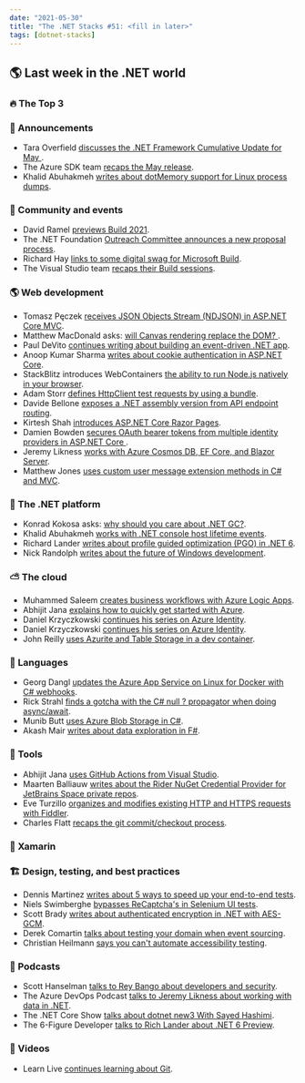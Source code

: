 ```yaml
---
date: "2021-05-30"
title: "The .NET Stacks #51: <fill in later>"
tags: [dotnet-stacks]
---
```


## 🌎 Last week in the .NET world

### 🔥 The Top 3

### 📢 Announcements

- Tara Overfield [discusses the .NET Framework Cumulative Update for May ](https://devblogs.microsoft.com/dotnet/net-framework-may-2021-cumulative-update-preview).
- The Azure SDK team [recaps the May release](https://devblogs.microsoft.com/azure-sdk/azure-sdk-release-may-2021).
- Khalid Abuhakmeh [writes about dotMemory support for Linux process dumps](https://blog.jetbrains.com/dotnet/2021/05/18/dotmemory-support-for-linux-process-dumps/).

### 📅 Community and events

- David Ramel [previews Build 2021](https://visualstudiomagazine.com/articles/2021/05/20/build-2021.aspx).
- The .NET Foundation [Outreach Committee announces a new proposal process](https://dotnetfoundation.org/blog/2021/05/19/wg-outreach-proposals).
- Richard Hay [links to some digital swag for Microsoft Build](https://www.windowsobserver.com/2021/05/20/microsoft-build-2021-digital-swag-downloads/).
- The Visual Studio team [recaps their Build sessions](https://devblogs.microsoft.com/visualstudio/the-visual-studio-family-welcomes-you-at-microsoft-build-2021).

### 🌎 Web development

- Tomasz Pęczek [receives JSON Objects Stream (NDJSON) in ASP.NET Core MVC](https://www.tpeczek.com/2021/05/receiving-json-objects-stream-ndjson-in.html).
- Matthew MacDonald asks: [will Canvas rendering replace the DOM?
](https://medium.com/young-coder/the-future-web-will-canvas-rendering-replace-the-dom-847be872884c).
- Paul DeVito [continues writing about building an event-driven .NET app](https://wrapt.dev/blog/building-an-event-driven-dotnet-application-setting-up-masstransit-and-rabbitmq).
- Anoop Kumar Sharma [writes about cookie authentication in ASP.NET Core](https://www.c-sharpcorner.com/article/cookie-authentication-in-asp-net-core/).
- StackBlitz introduces WebContainers [the ability to run Node.js natively in your browser](https://blog.stackblitz.com/posts/introducing-webcontainers/).
- Adam Storr [defines HttpClient test requests by using a bundle](https://adamstorr.azurewebsites.net/blog/defining-httpclient-test-requests-by-using-a-bundle).
- Davide Bellone [exposes a .NET assembly version from API endpoint routing](https://www.code4it.dev/blog/assembly-version-via-api-endpoint-routing).
- Kirtesh Shah [introduces ASP.NET Core Razor Pages](https://www.c-sharpcorner.com/article/introduction-to-asp-net-core-razor-pages/).
- Damien Bowden [secures OAuth bearer tokens from multiple identity providers in ASP.NET Core
](https://damienbod.com/2021/05/17/securing-multiple-identity-provider-oauth-bearer-tokens-in-an-asp-net-core-api/).
- Jeremy Likness [works with Azure Cosmos DB, EF Core, and Blazor Server](https://blog.jeremylikness.com/blog/azure-cosmos-db-with-ef-core-on-blazor-server/).
- Matthew Jones [uses custom user message extension methods in C# and MVC](https://exceptionnotfound.net/custom-user-message-extension-methods-in-csharp-and-dotnet-5-mvc/).

### 🥅 The .NET platform

- Konrad Kokosa asks: [why should you care about .NET GC?](https://tooslowexception.com/why-should-you-care-about-net-gc/).
- Khalid Abuhakmeh [works with .NET console host lifetime events](https://khalidabuhakmeh.com/working-with-dotnet-console-host-lifetime-events).
- Richard Lander [writes about profile guided optimization (PGO) in .NET 6](https://devblogs.microsoft.com/dotnet/conversation-about-pgo).
- Nick Randolph [writes about the future of Windows development](https://www.infoq.com/articles/future-windows-other-platforms-development/).

### ⛅ The cloud

- Muhammed Saleem [creates business workflows with Azure Logic Apps](https://code-maze.com/creating-business-workflows-with-azure-logic-apps/).
- Abhijit Jana [explains how to quickly get started with Azure](https://dailydotnettips.com/the-fastest-way-to-get-started-with-microsoft-azure/).
- Daniel Krzyczkowski [continues his series on Azure Identity](https://daniel-krzyczkowski.github.io/Lost-In-Azure-Cloud-Identity-Serie-Part5/).
- Daniel Krzyczkowski [continues his series on Azure Identity](https://daniel-krzyczkowski.github.io/Lost-In-Azure-Cloud-Identity-Serie-Part7/).
- John Reilly [uses Azurite and Table Storage in a dev container](https://blog.johnnyreilly.com/2021/05/15/azurite-and-table-storage-dev-container/).

### 📔 Languages

- Georg Dangl [updates the Azure App Service on Linux for Docker with C# webhooks](https://blog.dangl.me/archive/updating-azure-app-service-on-linux-for-docker-via-webhooks-from-c/).
- Rick Strahl [finds a gotcha with the C# null ? propagator when doing async/await](https://weblog.west-wind.com/posts/2021/May/15/Async-Await-with-the-Null-Propagator).
- Munib Butt [uses Azure Blob Storage in C#](https://www.c-sharpcorner.com/article/using-azure-blob-storage-in-c-sharp/).
- Akash Mair [writes about data exploration in F#](https://www.compositional-it.com/news-blog/data-exploration-in-f/).

### 🔧 Tools

- Abhijit Jana [uses GitHub Actions from Visual Studio](https://dailydotnettips.com/ci-cd-using-github-actions-workflow-directly-from-visual-studio/).
- Maarten Balliauw [writes about the Rider NuGet Credential Provider for JetBrains Space private repos](https://blog.jetbrains.com/dotnet/2021/05/20/rider-nuget-credential-provider-for-jetbrains-space-private-repositories/).
- Eve Turzillo [organizes and modifies existing HTTP and HTTPS requests with Fiddler](https://www.telerik.com/blogs/how-to-organize-and-modify-existing-http-https-requests).
- Charles Flatt [recaps the git commit/checkout process](https://www.softwaremeadows.com/posts/git_commit_checkout_is_a_snapshot__not_a_delta/).

### 📱 Xamarin


### 🏗 Design, testing, and best practices

- Dennis Martinez [writes about 5 ways to speed up your end-to-end tests](https://www.telerik.com/blogs/5-ways-to-speed-up-your-end-to-end-tests).
- Niels Swimberghe [bypasses ReCaptcha's in Selenium UI tests](https://swimburger.net/blog/dotnet/how-to-bypass-recaptchas-in-selenium-ui-tests).
- Scott Brady [writes about authenticated encryption in .NET with AES-GCM](https://www.scottbrady91.com/c-sharp/aes-gcm-dotnet).
- Derek Comartin [talks about testing your domain when event sourcing](https://codeopinion.com/testing-your-domain-when-event-sourcing/).
- Christian Heilmann [says you can't automate accessibility testing](https://christianheilmann.com/2021/05/17/you-cant-automate-accessibility-testing/).

### 🎤 Podcasts

- Scott Hanselman [talks to Rey Bango about developers and security](https://www.hanselminutes.com/789/developers-and-security-with-rey-bango).
- The Azure DevOps Podcast [talks to Jeremy Likness about working with data in .NET](http://azuredevopspodcast.clear-measure.com/jeremy-likness-on-working-with-data-on-net-episode-141).
- The .NET Core Show [talks about dotnet new3 With Sayed Hashimi](https://dotnetcore.show/episode-76-dotnet-new3-with-sayed-hashimi/).
- The 6-Figure Developer [talks to Rich Lander about .NET 6 Preview](https://6figuredev.com/podcast/episode-196-net-6-preview-with-rich-lander/).

### 🎥 Videos

- Learn Live [continues learning about Git](https://channel9.msdn.com/Shows/Learn-Live/Learn-Git-Episode-4-Visual-Studio-Code-and-GitHub?WT.mc_id=DOP-MVP-4025064).

